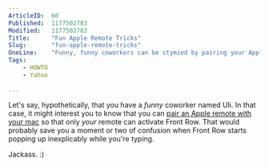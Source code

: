 ```yaml
---
ArticleID:  60
Published:  1177502783
Modified:   1177502783
Title:      "Fun Apple Remote Tricks"
Slug:       "fun-apple-remote-tricks"
OneLine:    "Funny, funny coworkers can be stymied by pairing your Apple Remote with your mac."
Tags:       
    - HOWTO
    - Yahoo

...
```

Let's say, hypothetically, that you have a _funny_ coworker named Uli.  In that case, it might interest you to know that you can [pair an Apple remote with your mac][pair] so that only _your_ remote can activate Front Row.  That would probably save you a moment or two of confusion when Front Row starts popping up inexplicably while you're typing.

Jackass.  :)

[pair]: http://docs.info.apple.com/article.html?artnum=302545